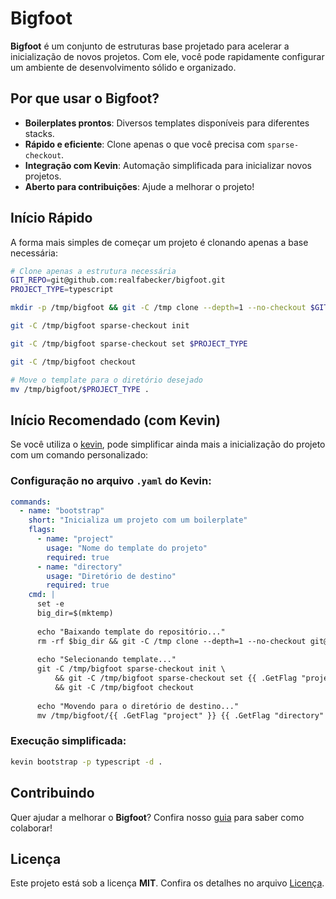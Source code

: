 # Bigfoot

**Bigfoot** é um conjunto de estruturas base projetado para acelerar a inicialização de novos projetos. Com ele, você pode rapidamente configurar um ambiente de desenvolvimento sólido e organizado.

## Por que usar o Bigfoot?

- **Boilerplates prontos**: Diversos templates disponíveis para diferentes stacks.
- **Rápido e eficiente**: Clone apenas o que você precisa com `sparse-checkout`.
- **Integração com Kevin**: Automação simplificada para inicializar novos projetos.
- **Aberto para contribuições**: Ajude a melhorar o projeto!

## Início Rápido

A forma mais simples de começar um projeto é clonando apenas a base necessária:

```bash
# Clone apenas a estrutura necessária
GIT_REPO=git@github.com:realfabecker/bigfoot.git
PROJECT_TYPE=typescript

mkdir -p /tmp/bigfoot && git -C /tmp clone --depth=1 --no-checkout $GIT_REPO /tmp/bigfoot

git -C /tmp/bigfoot sparse-checkout init

git -C /tmp/bigfoot sparse-checkout set $PROJECT_TYPE

git -C /tmp/bigfoot checkout

# Move o template para o diretório desejado
mv /tmp/bigfoot/$PROJECT_TYPE .
```

## Início Recomendado (com Kevin)

Se você utiliza o [kevin][link-kevin], pode simplificar ainda mais a inicialização do projeto com um comando personalizado:

### Configuração no arquivo `.yaml` do Kevin:

```yaml
commands:  
  - name: "bootstrap"
    short: "Inicializa um projeto com um boilerplate"
    flags:
      - name: "project"
        usage: "Nome do template do projeto"
        required: true
      - name: "directory"
        usage: "Diretório de destino"
        required: true
    cmd: |
      set -e
      big_dir=$(mktemp)
      
      echo "Baixando template do repositório..."
      rm -rf $big_dir && git -C /tmp clone --depth=1 --no-checkout git@github.com:realfabecker/bigfoot.git
      
      echo "Selecionando template..."
      git -C /tmp/bigfoot sparse-checkout init \
          && git -C /tmp/bigfoot sparse-checkout set {{ .GetFlag "project" }} \
          && git -C /tmp/bigfoot checkout
      
      echo "Movendo para o diretório de destino..."
      mv /tmp/bigfoot/{{ .GetFlag "project" }} {{ .GetFlag "directory" }}
```

### Execução simplificada:

```bash
kevin bootstrap -p typescript -d .
```

## Contribuindo

Quer ajudar a melhorar o **Bigfoot**? Confira nosso [guia][link-contrib] para saber como colaborar!

## Licença

Este projeto está sob a licença **MIT**. Confira os detalhes no arquivo [Licença][link-license].

[link-contrib]: https://github.com/realfabecker/.github/blob/main/.github/CONTRIBUTING.md
[link-kevin]: https://github.com/realfabecker/kevin
[link-license]: https://github.com/realfabecker/.github/blob/main/.github/LICENSE.md
